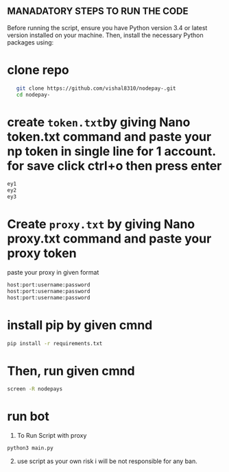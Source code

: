 ## MANADATORY STEPS TO RUN THE CODE 

Before running the script, ensure you have Python version 3.4 or latest version installed on your machine. Then, install the necessary Python packages using:

# clone repo
 ```sh
    git clone https://github.com/vishal8310/nodepay-.git 
    cd nodepay-
 ```
# create `token.txt`by giving Nano token.txt command and paste your np token in single line for 1 account. for save click ctrl+o then press enter 
 ```sh
 ey1
 ey2
 ey3
 ```
# Create `proxy.txt` by giving Nano proxy.txt command and paste your proxy token
 paste your proxy in given format
 ```sh
 host:port:username:password
 host:port:username:password
 host:port:username:password
 ```
 # install pip by given cmnd
 ```sh
 pip install -r requirements.txt
 ```
# Then, run given cmnd
 ```sh
 screen -R nodepays
 ```
# run bot

 1. To Run Script with proxy
   ```sh
   python3 main.py
   ``` 
2. use script as your own risk i will be not responsible for any ban.
